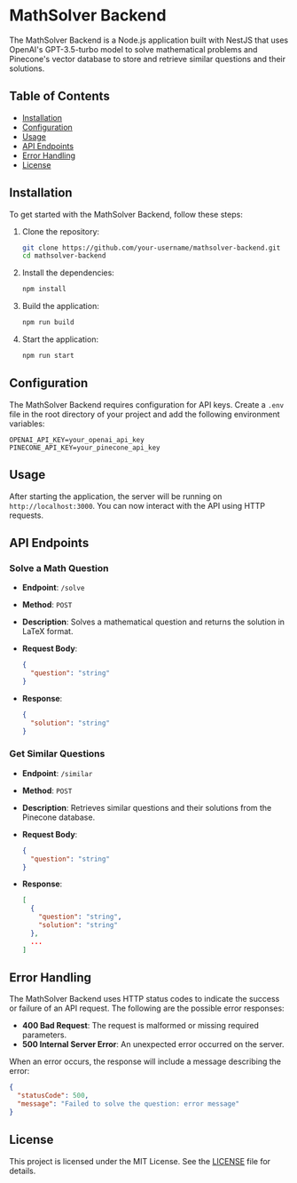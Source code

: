 # MathSolver Backend

The MathSolver Backend is a Node.js application built with NestJS that uses OpenAI's GPT-3.5-turbo model to solve mathematical problems and Pinecone's vector database to store and retrieve similar questions and their solutions.

## Table of Contents

- [Installation](#installation)
- [Configuration](#configuration)
- [Usage](#usage)
- [API Endpoints](#api-endpoints)
- [Error Handling](#error-handling)
- [License](#license)

## Installation

To get started with the MathSolver Backend, follow these steps:

1. Clone the repository:

    ```bash
    git clone https://github.com/your-username/mathsolver-backend.git
    cd mathsolver-backend
    ```

2. Install the dependencies:

    ```bash
    npm install
    ```

3. Build the application:

    ```bash
    npm run build
    ```

4. Start the application:

    ```bash
    npm run start
    ```

## Configuration

The MathSolver Backend requires configuration for API keys. Create a `.env` file in the root directory of your project and add the following environment variables:

```env
OPENAI_API_KEY=your_openai_api_key
PINECONE_API_KEY=your_pinecone_api_key
```

## Usage

After starting the application, the server will be running on `http://localhost:3000`. You can now interact with the API using HTTP requests.

## API Endpoints

### Solve a Math Question

- **Endpoint**: `/solve`
- **Method**: `POST`
- **Description**: Solves a mathematical question and returns the solution in LaTeX format.

- **Request Body**:
    ```json
    {
      "question": "string"
    }
    ```

- **Response**:
    ```json
    {
      "solution": "string"
    }
    ```

### Get Similar Questions

- **Endpoint**: `/similar`
- **Method**: `POST`
- **Description**: Retrieves similar questions and their solutions from the Pinecone database.

- **Request Body**:
    ```json
    {
      "question": "string"
    }
    ```

- **Response**:
    ```json
    [
      {
        "question": "string",
        "solution": "string"
      },
      ...
    ]
    ```

## Error Handling

The MathSolver Backend uses HTTP status codes to indicate the success or failure of an API request. The following are the possible error responses:

- **400 Bad Request**: The request is malformed or missing required parameters.
- **500 Internal Server Error**: An unexpected error occurred on the server.

When an error occurs, the response will include a message describing the error:

```json
{
  "statusCode": 500,
  "message": "Failed to solve the question: error message"
}
```

## License

This project is licensed under the MIT License. See the [LICENSE](LICENSE) file for details.
